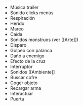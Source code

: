 
- Música trailer
- Sonido clicks menús
- Respiración
- Herido
- Mareo
- Caída
- Sonidos monstruos (ver [[Arte]])
- Disparo
- Golpeo con palanca
- Daño a enemigo
- Efecto de la cruz
- Interruptor
- Sonidos [[Ambiente]]
- Buscar cofre
- Coger objeto
- Recargar arma
- Interactuar
- Puerta
